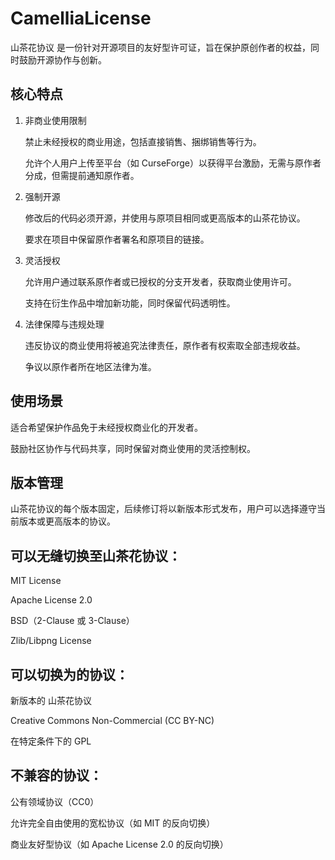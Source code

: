 # CamelliaLicense

山茶花协议 是一份针对开源项目的友好型许可证，旨在保护原创作者的权益，同时鼓励开源协作与创新。

## 核心特点

1. 非商业使用限制

    禁止未经授权的商业用途，包括直接销售、捆绑销售等行为。

    允许个人用户上传至平台（如 CurseForge）以获得平台激励，无需与原作者分成，但需提前通知原作者。



2. 强制开源

    修改后的代码必须开源，并使用与原项目相同或更高版本的山茶花协议。

    要求在项目中保留原作者署名和原项目的链接。



3. 灵活授权

    允许用户通过联系原作者或已授权的分支开发者，获取商业使用许可。

    支持在衍生作品中增加新功能，同时保留代码透明性。



4. 法律保障与违规处理

    违反协议的商业使用将被追究法律责任，原作者有权索取全部违规收益。

    争议以原作者所在地区法律为准。




## 使用场景

适合希望保护作品免于未经授权商业化的开发者。

鼓励社区协作与代码共享，同时保留对商业使用的灵活控制权。


## 版本管理

山茶花协议的每个版本固定，后续修订将以新版本形式发布，用户可以选择遵守当前版本或更高版本的协议。

## 可以无缝切换至山茶花协议：

MIT License

Apache License 2.0

BSD（2-Clause 或 3-Clause）

Zlib/Libpng License


## 可以切换为的协议：

新版本的 山茶花协议

Creative Commons Non-Commercial (CC BY-NC)

在特定条件下的 GPL


## 不兼容的协议：

公有领域协议（CC0）

允许完全自由使用的宽松协议（如 MIT 的反向切换）

商业友好型协议（如 Apache License 2.0 的反向切换）